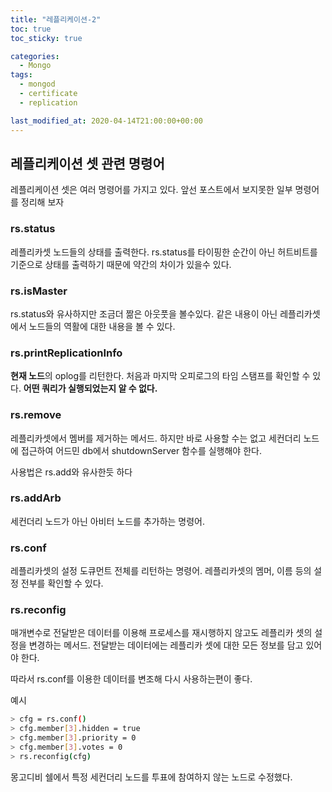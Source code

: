 ```yaml
---
title: "레플리케이션-2"
toc: true
toc_sticky: true

categories:
  - Mongo
tags:
  - mongod
  - certificate
  - replication

last_modified_at: 2020-04-14T21:00:00+00:00
---
```


## 레플리케이션 셋 관련 명령어

레플리케이션 셋은 여러 명령어를 가지고 있다.
앞선 포스트에서 보지못한 일부 명령어를 정리해 보자

### rs.status

레플리카셋 노드들의 상태를 출력한다.
rs.status를 타이핑한 순간이 아닌 허트비트를 기준으로 상태를 출력하기 때문에 약간의 차이가 있을수 있다.

### rs.isMaster

rs.status와 유사하지만 조금더 짦은 아웃풋을 볼수있다.
같은 내용이 아닌 레플리카셋에서 노드들의 역활에 대한 내용을 볼 수 있다.

### rs.printReplicationInfo

**현재 노드**의 oplog를 리턴한다.
처음과 마지막 오피로그의 타임 스탬프를 확인할 수 있다. **어떤 쿼리가 실행되었는지 알 수 없다.**

### rs.remove

레플리카셋에서 멤버를 제거하는 메서드.
하지만 바로 사용할 수는 없고 세컨더리 노드에 접근하여 어드민 db에서 shutdownServer 함수를 실행해야 한다.

사용법은 rs.add와 유사한듯 하다

### rs.addArb

세컨더리 노드가 아닌 아비터 노드를 추가하는 명령어.

### rs.conf

레플리카셋의 설정 도큐먼트 전체를 리턴하는 명령어.
레플리카셋의 멤머, 이름 등의 설정 전부를 확인할 수 있다.

### rs.reconfig

매개변수로 전달받은 데이터를 이용해 프로세스를 재시행하지 않고도 레플리카 셋의 설정을 변경하는 메서드.
전달받는 데이터에는 레플리카 셋에 대한 모든 정보를 담고 있어야 한다.

따라서 rs.conf를 이용한 데이터를 변조해 다시 사용하는편이 좋다.

예시

```bash
> cfg = rs.conf()
> cfg.member[3].hidden = true
> cfg.member[3].priority = 0
> cfg.member[3].votes = 0
> rs.reconfig(cfg)
```

몽고디비 쉘에서 특정 세컨더리 노드를 투표에 참여하지 않는 노드로 수정했다.
